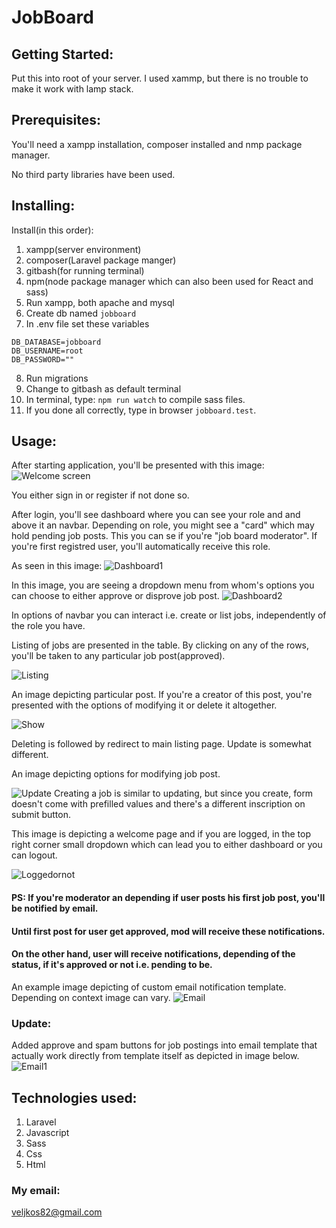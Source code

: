 # JobBoard

## Getting Started:
Put this into root of your server. I used xammp, but there is no trouble to make it work with lamp stack.

## Prerequisites:
You'll need a xampp installation, composer installed and nmp package manager. 

No third party libraries have been used.

## Installing:

Install(in this order):

1. xampp(server environment)
2. composer(Laravel package manger)
3. gitbash(for running terminal)
4. npm(node package manager which can also been used for React and sass)
5. Run xampp, both apache and mysql
6. Create db named `jobboard`
7. In .env file set these variables
```
DB_DATABASE=jobboard
DB_USERNAME=root
DB_PASSWORD=""
```
8. Run migrations
9. Change to gitbash as default terminal
10. In terminal, type: `npm run watch` to compile sass files.
11. If you done all correctly, type in browser `jobboard.test`.

## Usage:

After starting application, you'll be presented with this image:
![Welcome screen](1.png)

You either sign in or register if not done so.

After login, you'll see dashboard where you can see your role and and above it an navbar. Depending on role, you might see a "card" which may hold pending job posts. This you can se if you're "job board moderator". If you're first registred user, you'll automatically receive this role.

As seen in this image:
![Dashboard1](2.png)

In this image, you are seeing a dropdown menu from whom's options you can choose to either approve or disprove job post. 
![Dashboard2](6.png)

In options of navbar you can interact i.e. create or list jobs, independently of the role you have. 

Listing of jobs are presented in the table. By clicking on any of the rows, you'll be taken to any particular job post(approved).

![Listing](3.png)

An image depicting particular post. If you're a creator of this post, you're presented with the options of modifying it or delete it altogether. 

![Show](4.png)

Deleting is followed by redirect to main listing page.
Update is somewhat different.

An image depicting options for modifying job post. 

![Update](5.png)
Creating a job is similar to updating, but since you create, form doesn't come with prefilled values and there's a different inscription on submit button.

This image is depicting a welcome page and if you are logged, in the top right corner small dropdown which can lead you to either dashboard or you can logout.

![Loggedornot](7.png)

#### PS: If you're moderator an depending if user posts his first job post, you'll be notified by email. 
#### Until first post for user get approved, mod will receive these notifications.
#### On the other hand, user will receive notifications, depending of the status, if it's approved or not i.e. pending to be.

An example image depicting of custom email notification template. Depending on context image can vary.
![Email](8.png)

### Update:
Added approve and spam buttons for job postings into email template that actually work directly from template itself as depicted in image below.
![Email1](9.png)

## Technologies used:

1. Laravel
2. Javascript
3. Sass
4. Css
5. Html

### My email:
veljkos82@gmail.com



